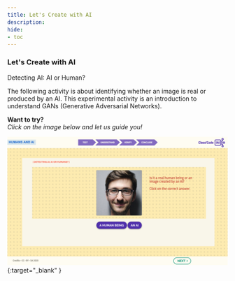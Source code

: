 ```yaml
---
title: Let's Create with AI
description:
hide:
- toc
---
```

### Let's Create with AI

Detecting AI: AI or Human?

The following activity is about identifying whether an image is real or produced by an AI. This experimental activity is an introduction to understand GANs (Generative Adversarial Networks).

**Want to try?**  
_Click on the image below and let us guide you!_

[![Tutorial3: AI or Human?](../Images/IA-M.3.2.1.png)](https://pixees.fr/classcodeiai/app/tuto3-ai4t?lang=en){:target="_blank" }
